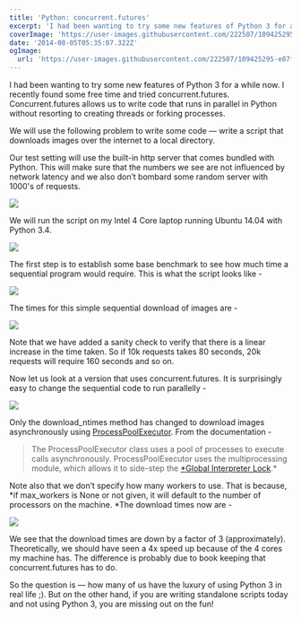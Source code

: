 ```yaml
---
title: 'Python: concurrent.futures'
excerpt: 'I had been wanting to try some new features of Python 3 for a while now. I recently found some free time and tried concurrent.futures. Concurrent.futures allows us to write code that runs in parallel in Python without resorting to creating threads or forking processes.'
coverImage: 'https://user-images.githubusercontent.com/222507/109425295-e87f5f80-79e7-11eb-8cc8-2d73a5dd3982.png'
date: '2014-08-05T05:35:07.322Z'
ogImage:
  url: 'https://user-images.githubusercontent.com/222507/109425295-e87f5f80-79e7-11eb-8cc8-2d73a5dd3982.png'
---
```


I had been wanting to try some new features of Python 3 for a while now. I recently found some free time and tried concurrent.futures. Concurrent.futures allows us to write code that runs in parallel in Python without resorting to creating threads or forking processes.

We will use the following problem to write some code — write a script that downloads images over the internet to a local directory.

Our test setting will use the built-in http server that comes bundled with Python. This will make sure that the numbers we see are not influenced by network latency and we also don’t bombard some random server with 1000's of requests.

![](https://cdn-images-1.medium.com/max/2592/1*JTDRw9TNUVI4el6TXHXg0w.jpeg)

We will run the script on my Intel 4 Core laptop running Ubuntu 14.04 with Python 3.4.

![](https://cdn-images-1.medium.com/max/2000/1*cx0kamPUMDBOSxE5juZmWw.jpeg)

The first step is to establish some base benchmark to see how much time a sequential program would require. This is what the script looks like -

![](https://cdn-images-1.medium.com/max/2574/1*rqDjoAtdJDAA3mU1lX4CKQ.jpeg)

The times for this simple sequential download of images are -

![](https://cdn-images-1.medium.com/max/2564/1*Ti5PW1rDp3OxPXNsncYWHw.jpeg)

Note that we have added a sanity check to verify that there is a linear increase in the time taken. So if 10k requests takes 80 seconds, 20k requests will require 160 seconds and so on.

Now let us look at a version that uses concurrent.futures. It is surprisingly easy to change the sequential code to run parallelly -

![](https://cdn-images-1.medium.com/max/2572/1*Vnh58hcRZeqz9-XWl8Cj4Q.jpeg)

Only the download_ntimes method has changed to download images asynchronously using [ProcessPoolExecutor](https://docs.python.org/3/library/concurrent.futures.html#concurrent.futures.ProcessPoolExecutor). From the documentation -

> The ProcessPoolExecutor class uses a pool of processes to execute calls asynchronously. ProcessPoolExecutor uses the multiprocessing module, which allows it to side-step the [\*Global Interpreter Lock](https://docs.python.org/3/glossary.html#term-global-interpreter-lock).\*

Note also that we don’t specify how many workers to use. That is because, *if max_workers is None or not given, it will default to the number of processors on the machine. *The download times now are -

![](https://cdn-images-1.medium.com/max/2590/1*vJQ2cTjimq8lkvWnllDKxg.jpeg)

We see that the download times are down by a factor of 3 (approximately). Theoretically, we should have seen a 4x speed up because of the 4 cores my machine has. The difference is probably due to book keeping that concurrent.futures has to do.

So the question is — how many of us have the luxury of using Python 3 in real life ;). But on the other hand, if you are writing standalone scripts today and not using Python 3, you are missing out on the fun!
